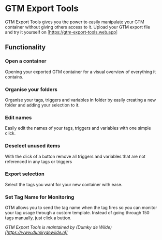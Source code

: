 # GTM Export Tools

GTM Export Tools gives you the power to easily manipulate your GTM container without giving others access to it. Upload your GTM export file and try it yourself on [https://gtm-export-tools.web.app]

## Functionality

### Open a container
Opening your exported GTM container for a visual overview of everything it contains.

### Organise your folders
Organise your tags, triggers and variables in folder by easily creating a new folder and adding your selection to it.

### Edit names
Easily edit the names of your tags, triggers and variables with one simple click.

### Deselect unused items
With the click of a button remove all triggers and variables that are not referenced in any tags or triggers

### Export selection
Select the tags you want for your new container with ease.

### Set Tag Name for Monitoring
GTM allows you to send the tag name when the tag fires so you can monitor your tag usage through a custom template. Instead of going through 150 tags manually, just click a button.

*GTM Export Tools is maintained by (Dumky de Wilde)[https://www.dumkydewilde.nl]*
